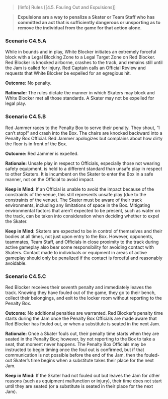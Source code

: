 > [!info] Rules
> [[4.5. Fouling Out and Expulsions]]

> **Expulsions are a way to penalize a Skater or Team Staff who has committed an act that is sufficiently dangerous or unsporting as to remove the individual from the game for that action alone.**

### Scenario C4.5.A

While in bounds and in play, White Blocker initiates an extremely forceful block with a Legal Blocking Zone to a Legal Target Zone on Red Blocker. Red Blocker is knocked airborne, crashes to the track, and remains still until the Jam is called for injury. Red Captain calls an Official Review and requests that White Blocker be expelled for an egregious hit.

**Outcome:** No penalty.

**Rationale:** The rules dictate the manner in which Skaters may block and White Blocker met all those standards. A Skater may not be expelled for legal play.

### Scenario C4.5.B

Red Jammer races to the Penalty Box to serve their penalty. They shout, “I can’t stop!” and crash into the Box. The chairs are knocked backward into a Penalty Box Official. Red Jammer apologizes but complains about how dirty the floor is in front of the Box.

**Outcome:** Red Jammer is expelled.

**Rationale:** Unsafe play in respect to Officials, especially those not wearing safety equipment, is held to a different standard than unsafe play in respect to other Skaters. It is incumbent on the Skater to enter the Box in a safe manner, not on the Official to avoid impact.

**Keep in Mind:** If an Official is unable to avoid the impact because of the constraints of the venue, this still represents unsafe play (due to the constraints of the venue). The Skater must be aware of their track environments, including any limitations of space in the Box. Mitigating environmental factors that aren’t expected to be present, such as water on the track, can be taken into consideration when deciding whether to expel the Skater.

**Keep in Mind:** Skaters are expected to be in control of themselves and their bodies at all times, not just upon entry to the Box. However, opponents, teammates, Team Staff, and Officials in close proximity to the track during active gameplay also bear some responsibility for avoiding contact with Skaters. Contact made to individuals or equipment in areas of active gameplay should only be penalized if the contact is forceful and reasonably avoidable.

### Scenario C4.5.C

Red Blocker receives their seventh penalty and immediately leaves the track. Knowing they have fouled out of the game, they go to their bench, collect their belongings, and exit to the locker room without reporting to the Penalty Box.

**Outcome:** No additional penalties are warranted. Red Blocker’s penalty time starts during the Jam once the Penalty Box Officials are made aware that Red Blocker has fouled out, or when a substitute is seated in the next Jam.

**Rationale:** Once a Skater fouls out, their penalty time starts when they are seated in the Penalty Box; however, by not reporting to the Box to take a seat, that moment never happens. The Penalty Box Officials may be instructed to begin timing once the foul out is confirmed, but if that communication is not possible before the end of the Jam, then the fouled-out Skater’s time begins when a substitute takes their place for the next Jam.

**Keep in Mind:** If the Skater had not fouled out but leaves the Jam for other reasons (such as equipment malfunction or injury), their time does not start until they are seated (or a substitute is seated in their place for the next Jam).